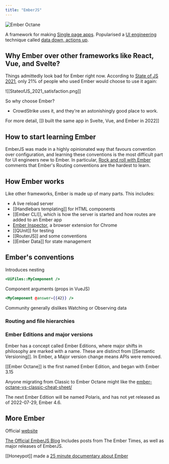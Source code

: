 ```yaml
---
title: "EmberJS"
---
```

![Ember Octane](https://emberjs.com/images/tomsters/octane750w-7d2b2a06bb1ba5c5dd1e3ad03dd5a873.webp)

A framework for making [Single page apps](notes/SPA). Popularised a [UI engineering](notes/UI%20engineering) technique called [data down, actions up](notes/Data_down_action_up).


## Why Ember over other frameworks like React, Vue, and Svelte? 

Things admittedly look bad for Ember right now. According to [State of JS 2021](https://2021.stateofjs.com/en-US/libraries/front-end-frameworks/front_end_frameworks_experience_ranking), only 21% of people who used Ember would choose to use it again:

![[StateofJS_2021_satisfaction.png]]

So why choose Ember?

- CrowdStrike uses it, and they're an astonishingly good place to work. 

For more detail, [[I built the same app in Svelte, Vue, and Ember in 2022]]

## How to start learning Ember

EmberJS was made in a highly opinionated way that favours convention over configuration, and learning these conventions is the most difficult part for UI engineers new to Ember. In particular, [Rock and roll with Ember](https://balinterdi.com/rock-and-roll-with-emberjs/) comments that Ember's Routing conventions are the hardest to learn.


## How Ember works

Like other frameworks, Ember is made up of many parts. This includes:

- A live reload server
- [[Handlebars templating]] for HTML components
- [[Ember CLI]], which is how the server is started and how routes are added to an Ember app
- [Ember Inspector](https://chrome.google.com/webstore/detail/ember-inspector/bmdblncegkenkacieihfhpjfppoconhi), a browser extension for Chrome
- [[QUnit]] for testing
- [[RouterJS]] and some conventions
- [[Ember Data]] for state management

## Ember's conventions


Introduces nesting
```handlebars
<UiFiles::MyComponent />
```



Component arguments (props in VueJS)
```handlebars
<MyComponent @answer={{42}} />
```

Community generally dislikes Watching or Observing data


### Routing and file hierarchies

### Ember Editions and major versions

Ember has a concept called Ember Editions, where major shifts in philosophy  are marked with a name. These are distinct from [[Semantic Versioning]]. In Ember, a Major version change means APIs were removed.
 
[[Ember Octane]] is the first named Ember Edition, and began with Ember 3.15

Anyone migrating from Classic to Ember Octane might like the [ember-octane-vs-classic-cheat-sheet/](https://ember-learn.github.io/ember-octane-vs-classic-cheat-sheet/)

The next Ember Edition will be named Polaris, and has not yet released as of 2022-07-29, Ember 4.6.

## More Ember

Official [website](https://emberjs.com/)

[The Official EmberJS Blog](https://blog.emberjs.com/) Includes posts from The Ember Times, as well as major releases of EmberJS.

[[Honeypot]] made a [25 minute documentary about Ember](https://youtu.be/Cvz-9ccflKQ)

[^1]: [State of JS 2021 Libraries changes over time](https://2021.stateofjs.com/en-US/libraries/tools_arrows)